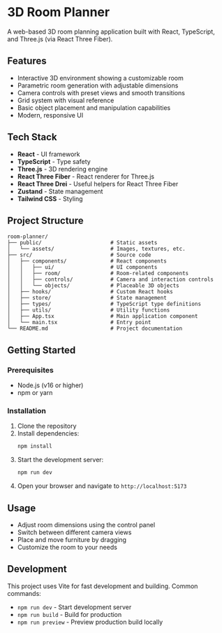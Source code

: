 # 3D Room Planner

A web-based 3D room planning application built with React, TypeScript, and Three.js (via React Three Fiber).

## Features

- Interactive 3D environment showing a customizable room
- Parametric room generation with adjustable dimensions
- Camera controls with preset views and smooth transitions
- Grid system with visual reference
- Basic object placement and manipulation capabilities
- Modern, responsive UI

## Tech Stack

- **React** - UI framework
- **TypeScript** - Type safety
- **Three.js** - 3D rendering engine
- **React Three Fiber** - React renderer for Three.js
- **React Three Drei** - Useful helpers for React Three Fiber
- **Zustand** - State management
- **Tailwind CSS** - Styling

## Project Structure

```
room-planner/
├── public/                      # Static assets
│   └── assets/                  # Images, textures, etc.
├── src/                         # Source code
│   ├── components/              # React components
│   │   ├── ui/                  # UI components
│   │   ├── room/                # Room-related components
│   │   ├── controls/            # Camera and interaction controls
│   │   └── objects/             # Placeable 3D objects
│   ├── hooks/                   # Custom React hooks
│   ├── store/                   # State management
│   ├── types/                   # TypeScript type definitions
│   ├── utils/                   # Utility functions
│   ├── App.tsx                  # Main application component
│   └── main.tsx                 # Entry point
└── README.md                    # Project documentation
```

## Getting Started

### Prerequisites

- Node.js (v16 or higher)
- npm or yarn

### Installation

1. Clone the repository
2. Install dependencies:
   ```bash
   npm install
   ```
3. Start the development server:
   ```bash
   npm run dev
   ```
4. Open your browser and navigate to `http://localhost:5173`

## Usage

- Adjust room dimensions using the control panel
- Switch between different camera views
- Place and move furniture by dragging
- Customize the room to your needs

## Development

This project uses Vite for fast development and building. Common commands:

- `npm run dev` - Start development server
- `npm run build` - Build for production
- `npm run preview` - Preview production build locally